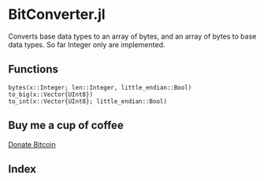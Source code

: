 # BitConverter.jl

Converts base data types to an array of bytes, and an array of bytes to base
data types.
So far Integer only are implemented.

## Functions

```@docs
bytes(x::Integer; len::Integer, little_endian::Bool)
to_big(x::Vector{UInt8})
to_int(x::Vector{UInt8}; little_endian::Bool)
```

## Buy me a cup of coffee

[Donate Bitcoin](bitcoin:1786ytdyKz1TJgpVM34DKDB85eEQkvwgjo)

## Index

```@index
```
